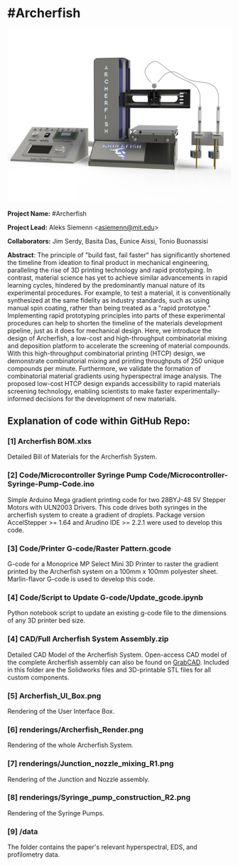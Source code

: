 # \#Archerfish

![Archerfish](./renderings/Archerfish_Render.png)

**Project Name:** \#Archerfish

**Project Lead:** Aleks Siemenn \<<asiemenn@mit.edu>\>

**Collaborators:** Jim Serdy, Basita Das, Eunice Aissi, Tonio Buonassisi

**Abstract**: The principle of "build fast, fail faster" has significantly shortened the timeline from ideation to final product in mechanical engineering, paralleling the rise of 3D printing technology and rapid prototyping. In contrast, material science has yet to achieve similar advancements in rapid learning cycles, hindered by the predominantly manual nature of its experimental procedures. For example, to test a material, it is conventionally synthesized at the same fidelity as industry standards, such as using manual spin coating, rather than being treated as a "rapid prototype." Implementing rapid prototyping principles into parts of these experimental procedures can help to shorten the timeline of the materials development pipeline, just as it does for mechanical design. Here, we introduce the design of Archerfish, a low-cost and high-throughput combinatorial mixing and deposition platform to accelerate the screening of material compounds. With this high-throughput combinatorial printing (HTCP) design, we demonstrate combinatorial mixing and printing throughputs of 250 unique compounds per minute. Furthermore, we validate the formation of combinatorial material gradients using hyperspectral image analysis. The proposed low-cost HTCP design expands accessibility to rapid materials screening technology, enabling scientists to make faster experimentally-informed decisions for the development of new materials. 

## Explanation of code within GitHub Repo:
### [1] Archerfish BOM.xlxs
Detailed Bill of Materials for the Archerfish System. 

### [2] Code/Microcontroller Syringe Pump Code/Microcontroller-Syringe-Pump-Code.ino
Simple Arduino Mega gradient printing code for two 28BYJ-48 5V Stepper Motors with ULN2003 Drivers. This code drives both syringes in the archerfish system to create a gradient of droplets. Package version AccelStepper >= 1.64 and Arudino IDE >= 2.2.1 were used to develop this code.

### [3] Code/Printer G-code/Raster Pattern.gcode
G-code for a Monoprice MP Select Mini 3D Printer to raster the gradient printed by the Archerfish system on a 100mm x 100mm polyester sheet. Marlin-flavor G-code is used to develop this code.

### [4] Code/Script to Update G-code/Update_gcode.ipynb
Python notebook script to update an existing g-code file to the dimensions of any 3D printer bed size.

### [4] CAD/Full Archerfish System Assembly.zip
Detailed CAD Model of the Archerfish System. Open-access CAD model of the complete Archerfish assembly can also be found on [GrabCAD](https://grabcad.com/library/archerfish-1). Included in this folder are the Solidworks files and 3D-printable STL files for all custom components.

### [5] Archerfish_UI_Box.png
Rendering of the User Interface Box.

### [6] renderings/Archerfish_Render.png
Rendering of the whole Archerfish System.

### [7] renderings/Junction_nozzle_mixing_R1.png
Rendering of the Junction and Nozzle assembly. 

### [8] renderings/Syringe_pump_construction_R2.png
Rendering of the Syringe Pumps.  

### [9] /data
The folder contains the paper's relevant hyperspectral, EDS, and profilometry data.

